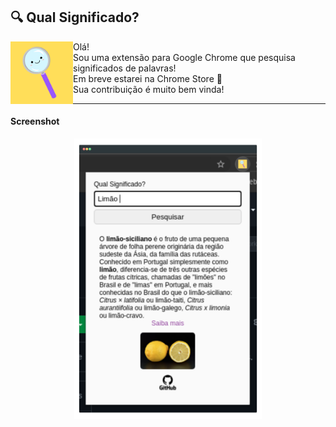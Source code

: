 ## :mag: Qual Significado?
<img align="left" width="100" src="src/static/icon128.png">
Olá! <br>
Sou uma extensão para Google Chrome que pesquisa significados de palavras! <br>
Em breve estarei na Chrome Store 🚀 <br>
Sua contribuição é muito bem vinda! <br>

---

#### Screenshot

<p align="center">
<img width="300" src="src/static/screenshot.png">
</p>
